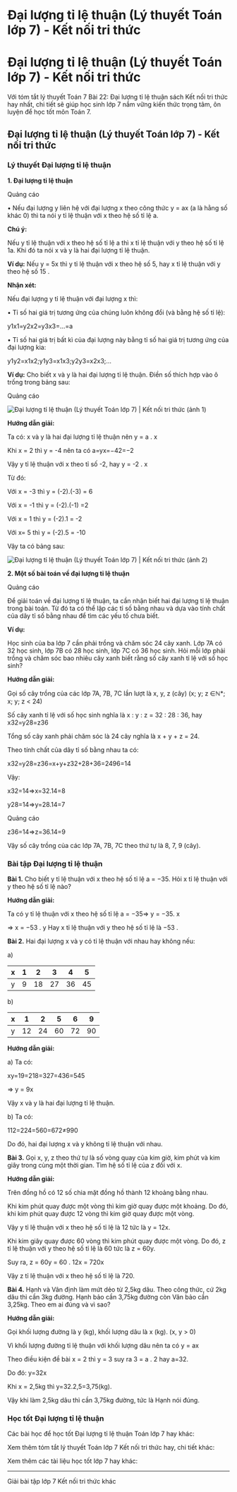 # Đại lượng tỉ lệ thuận (Lý thuyết Toán lớp 7) - Kết nối tri thức

# Đại lượng tỉ lệ thuận (Lý thuyết Toán lớp 7) - Kết nối tri thức

Với tóm tắt lý thuyết Toán 7 Bài 22: Đại lượng tỉ lệ thuận sách Kết nối tri thức hay nhất, chi tiết sẽ giúp học sinh lớp 7 nắm vững kiến thức trọng tâm, ôn luyện để học tốt môn Toán 7.

## Đại lượng tỉ lệ thuận (Lý thuyết Toán lớp 7) - Kết nối tri thức

### **Lý thuyết Đại lượng tỉ lệ thuận**

**1\. Đại lượng tỉ lệ thuận**

Quảng cáo

• Nếu đại lượng y liên hệ với đại lượng x theo công thức y = ax (a là hằng số khác 0) thì ta nói y tỉ lệ thuận với x theo hệ số tỉ lệ a. 

**Chú ý:**

Nếu y tỉ lệ thuận với x theo hệ số tỉ lệ a thì x tỉ lệ thuận với y theo hệ số tỉ lệ 1a. Khi đó ta nói x và y là hai đại lượng tỉ lệ thuận. 

**Ví dụ:** Nếu y = 5x thì y tỉ lệ thuận với x theo hệ số 5, hay x tỉ lệ thuận với y theo hệ số 15 . 

**Nhận xét:**

Nếu đại lượng y tỉ lệ thuận với đại lượng x thì:

• Tỉ số hai giá trị tương ứng của chúng luôn không đổi (và bằng hệ số tỉ lệ):

y1x1=y2x2=y3x3=...=a

• Tỉ số hai giá trị bất kì của đại lượng này bằng tỉ số hai giá trị tương ứng của đại lượng kia:

y1y2=x1x2;y1y3=x1x3;y2y3=x2x3;...

**Ví dụ:** Cho biết x và y là hai đại lượng tỉ lệ thuận. Điền số thích hợp vào ô trống trong bảng sau:

Quảng cáo

![Đại lượng tỉ lệ thuận \(Lý thuyết Toán lớp 7\) | Kết nối tri thức \(ảnh 1\)](https://vietjack.com/toan-7-kn/images/ly-thuyet-bai-22-dai-luong-ti-le-thuan.PNG)

**Hướng dẫn giải:**

Ta có: x và y là hai đại lượng tỉ lệ thuận nên y = a . x

Khi x = 2 thì y = -4 nên ta có a=yx=−42=−2

Vậy y tỉ lệ thuận với x theo tỉ số -2, hay y = -2 . x

Từ đó:

Với x = -3 thì y = (-2).(-3) = 6

Với x = -1 thì y = (-2).(-1) =2

Với x = 1 thì y = (-2).1 = -2

Với x= 5 thì y = (-2).5 = -10

Vậy ta có bảng sau:

![Đại lượng tỉ lệ thuận \(Lý thuyết Toán lớp 7\) | Kết nối tri thức \(ảnh 2\)](https://vietjack.com/toan-7-kn/images/ly-thuyet-bai-22-dai-luong-ti-le-thuan-1.PNG)

**2\. Một số bài toán về đại lượng tỉ lệ thuận**

Quảng cáo

Để giải toán về đại lượng tỉ lệ thuận, ta cần nhận biết hai đại lượng tỉ lệ thuận trong bài toán. Từ đó ta có thể lập các tỉ số bằng nhau và dựa vào tính chất của dãy tỉ số bằng nhau để tìm các yếu tố chưa biết.

**Ví dụ:**

Học sinh của ba lớp 7 cần phải trồng và chăm sóc 24 cây xanh. Lớp 7A có 32 học sinh, lớp 7B có 28 học sinh, lớp 7C có 36 học sinh. Hỏi mỗi lớp phải trồng và chăm sóc bao nhiêu cây xanh biết rằng số cây xanh tỉ lệ với số học sinh?

**Hướng dẫn giải:**

Gọi số cây trồng của các lớp 7A, 7B, 7C lần lượt là x, y, z (cây) (x; y; z ∈ℕ*; x; y; z < 24)

Số cây xanh tỉ lệ với số học sinh nghĩa là x : y : z = 32 : 28 : 36, hay x32=y28=z36

Tổng số cây xanh phải chăm sóc là 24 cây nghĩa là x + y + z = 24.

Theo tính chất của dãy tỉ số bằng nhau ta có:

x32=y28=z36=x+y+z32+28+36=2496=14

Vậy:

x32=14⇒x=32.14=8

y28=14⇒y=28.14=7

Quảng cáo

z36=14⇒z=36.14=9

Vậy số cây trồng của các lớp 7A, 7B, 7C theo thứ tự là 8, 7, 9 (cây).

### **Bài tập Đại lượng tỉ lệ thuận**

**Bài 1.** Cho biết y tỉ lệ thuận với x theo hệ số tỉ lệ a = −35. Hỏi x tỉ lệ thuận với y theo hệ số tỉ lệ nào?

**Hướng dẫn giải:**

Ta có y tỉ lệ thuận với x theo hệ số tỉ lệ a = −35⇒ y = −35. x

⇒ x = −53 . y Hay x tỉ lệ thuận với y theo hệ số tỉ lệ là −53 .

**Bài 2.** Hai đại lượng x và y có tỉ lệ thuận với nhau hay không nếu:

a)

x | 1 | 2 | 3 | 4 | 5  
---|---|---|---|---|---  
y | 9 | 18 | 27 | 36 | 45  
  
b)

x | 1 | 2 | 5 | 6 | 9  
---|---|---|---|---|---  
y | 12 | 24 | 60 | 72 | 90  
  
**Hướng dẫn giải:**

a) Ta có:

xy=19=218=327=436=545

⇒ y = 9x

Vậy x và y là hai đại lượng tỉ lệ thuận.

b) Ta có:

112=224=560=672≠990

Do đó, hai đại lượng x và y không tỉ lệ thuận với nhau.

**Bài 3.** Gọi x, y, z theo thứ tự là số vòng quay của kim giờ, kim phút và kim giây trong cùng một thời gian. Tìm hệ số tỉ lệ của z đối với x.

**Hướng dẫn giải:**

Trên đồng hồ có 12 số chia mặt đồng hồ thành 12 khoảng bằng nhau.

Khi kim phút quay được một vòng thì kim giờ quay được một khoảng. Do đó, khi kim phút quay được 12 vòng thì kim giờ quay được một vòng.

Vậy y tỉ lệ thuận với x theo hệ số tỉ lệ là 12 tức là y = 12x.

Khi kim giây quay được 60 vòng thì kim phút quay được một vòng. Do đó, z tỉ lệ thuận với y theo hệ số tỉ lệ là 60 tức là z = 60y.

Suy ra, z = 60y = 60 . 12x = 720x

Vậy z tỉ lệ thuận với x theo hệ số tỉ lệ là 720.

**Bài 4.** Hạnh và Vân định làm mứt dẻo từ 2,5kg dâu. Theo công thức, cứ 2kg dâu thì cần 3kg đường. Hạnh bảo cần 3,75kg đường còn Vân bảo cần 3,25kg. Theo em ai đúng và vì sao?

**Hướng dẫn giải:**

Gọi khối lượng đường là y (kg), khối lượng dâu là x (kg). (x, y > 0)

Vì khối lượng đường tỉ lệ thuận với khối lượng dâu nên ta có y = ax

Theo điều kiện đề bài x = 2 thì y = 3 suy ra 3 = a . 2 hay  a=32.

Do đó: y=32x

Khi x = 2,5kg thì y=32.2,5=3,75(kg).

Vậy khi làm 2,5kg dâu thì cần 3,75kg đường, tức là Hạnh nói đúng.

### **Học tốt Đại lượng tỉ lệ thuận**

Các bài học để học tốt Đại lượng tỉ lệ thuận Toán lớp 7 hay khác:

Xem thêm tóm tắt lý thuyết Toán lớp 7 Kết nối tri thức hay, chi tiết khác:

Xem thêm các tài liệu học tốt lớp 7 hay khác:

* * *

Giải bài tập lớp 7 Kết nối tri thức khác
